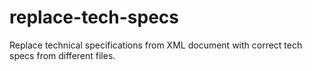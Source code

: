 # replace-tech-specs
Replace technical specifications from XML document with correct tech specs from different files.
